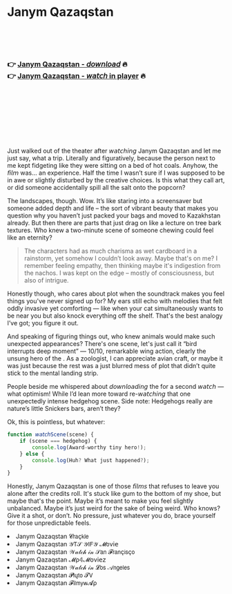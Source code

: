 <h1>Janym Qazaqstan</h1>

<br><br><br>

<h3>👉 <a href="https://Michaels-querobackli1972.github.io/pvbgmqtxfl/">Janym Qazaqstan - 𝘥𝘰𝘸𝘯𝘭𝘰𝘢𝘥</a> 🔥<br>
👉 <a href="https://Michaels-querobackli1972.github.io/pvbgmqtxfl/">Janym Qazaqstan - 𝘸𝘢𝘵𝘤𝘩 in player</a> 🔥
</h3>



<br><br><br><br><br><br><br>


Just walked out of the theater after 𝘸𝘢𝘵𝘤𝘩𝘪𝘯𝘨 Janym Qazaqstan and let me just say, what a trip. Literally and figuratively, because the person next to me kept fidgeting like they were sitting on a bed of hot coals. Anyhow, the 𝘧𝘪𝘭𝘮 was... an experience. Half the time I wasn’t sure if I was supposed to be in awe or slightly disturbed by the creative choices. Is this what they call art, or did someone accidentally spill all the salt onto the popcorn?

The landscapes, though. Wow. It’s like staring into a screensaver but someone added depth and life – the sort of vibrant beauty that makes you question why you haven’t just packed your bags and moved to Kazakhstan already. But then there are parts that just drag on like a lecture on tree bark textures. Who knew a two-minute scene of someone chewing could feel like an eternity?

> The characters had as much charisma as wet cardboard in a rainstorm, yet somehow I couldn’t look away. Maybe that's on me? I remember feeling empathy, then thinking maybe it's indigestion from the nachos. I was kept on the edge – mostly of consciousness, but also of intrigue.

Honestly though, who cares about plot when the soundtrack makes you feel things you've never signed up for? My ears still echo with melodies that felt oddly invasive yet comforting — like when your cat simultaneously wants to be near you but also knock everything off the shelf. That's the best analogy I’ve got; you figure it out.

And speaking of figuring things out, who knew animals would make such unexpected appearances? There's one scene, let's just call it “bird interrupts deep moment” — 10/10, remarkable wing action, clearly the unsung hero of the  . As a zoologist, I can appreciate avian craft, or maybe it was just because the rest was a just blurred mess of plot that didn’t quite stick to the mental landing strip.

People beside me whispered about 𝘥𝘰𝘸𝘯𝘭𝘰𝘢𝘥𝘪𝘯𝘨 the   for a second 𝘸𝘢𝘵𝘤𝘩 — what optimism! While I’d lean more toward re-𝘸𝘢𝘵𝘤𝘩𝘪𝘯𝘨 that one unexpectedly intense hedgehog scene. Side note: Hedgehogs really are nature’s little Snickers bars, aren’t they?

Ok, this is pointless, but whatever:

```javascript
function 𝘸𝘢𝘵𝘤𝘩Scene(scene) {
    if (scene === hedgehog) {
        console.log(Award-worthy tiny hero!);
    } else {
        console.log(Huh? What just happened?);
    }
}
```

Honestly, Janym Qazaqstan is one of those 𝘧𝘪𝘭𝘮𝘴 that refuses to leave you alone after the credits roll. It's stuck like gum to the bottom of my shoe, but maybe that's the point. Maybe it’s meant to make you feel slightly unbalanced. Maybe it’s just weird for the sake of being weird. Who knows? Give it a shot, or don’t. No pressure, just whatever you do, brace yourself for those unpredictable feels.

<li>Janym Qazaqstan 𝓒𝗋𝖺ç𝗄𝗅𝖾</li>
<li>Janym Qazaqstan 𝒴𝖳𝒮 𝒴𝖨𝖥𝒴 𝓜𝗈ν𝗂𝖾</li>
<li>Janym Qazaqstan 𝒲𝒶𝓉𝒸𝒽 𝒾𝓃 𝒮𝖺𝗇 𝓕𝗋𝖺𝗇ç𝗂𝗌ç𝗈</li>
<li>Janym Qazaqstan 𝓜ρ𝟜𝓜𝗈ν𝗂𝖾𝗓</li>
<li>Janym Qazaqstan 𝒲𝒶𝓉𝒸𝒽 𝒾𝓃 𝓛𝗈𝗌 𝒜𝗇𝗀𝖾𝗅𝖾𝗌</li>
<li>Janym Qazaqstan 𝓟𝗅ų𝗍𝗈 𝓣𝖵</li>
<li>Janym Qazaqstan 𝓕𝗂𝗅𝗆𝗒𝗐𝓐ρ</li>
